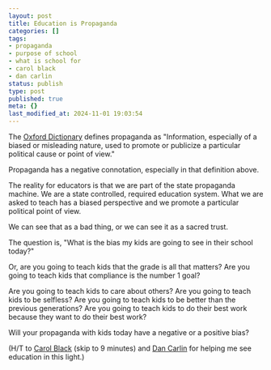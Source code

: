 ```yaml
---
layout: post
title: Education is Propaganda
categories: []
tags:
- propaganda
- purpose of school
- what is school for
- carol black
- dan carlin
status: publish
type: post
published: true
meta: {}
last_modified_at: 2024-11-01 19:03:54
---
```


The 
[Oxford Dictionary](https://en.oxforddictionaries.com/definition/us/propaganda) defines propaganda as "Information, especially of a biased or misleading nature, used to promote or publicize a particular political cause or point of view."

Propaganda has a negative connotation, especially in that definition above.

The reality for educators is that we are part of the state propaganda machine. We are a state controlled, required education system. What we are asked to teach has a biased perspective and we promote a particular political point of view.

We can see that as a bad thing, or we can see it as a sacred trust.

The question is, "What is the bias my kids are going to see in their school today?"

Or, are you going to teach kids that the grade is all that matters? Are you going to teach kids that compliance is the number 1 goal?

Are you going to teach kids to care about others? Are you going to teach kids to be selfless? Are you going to teach kids to be better than the previous generations? Are you going to teach kids to do their best work because they want to do their best work?

Will your propaganda with kids today have a negative or a positive bias?

(H/T to 
[Carol Black](https://vimeo.com/126183982) (skip to 9 minutes) and 
[Dan Carlin](https://www.dancarlin.com/product/hardcore-history-62-supernova-in-the-east-i/) for helping me see education in this light.)

